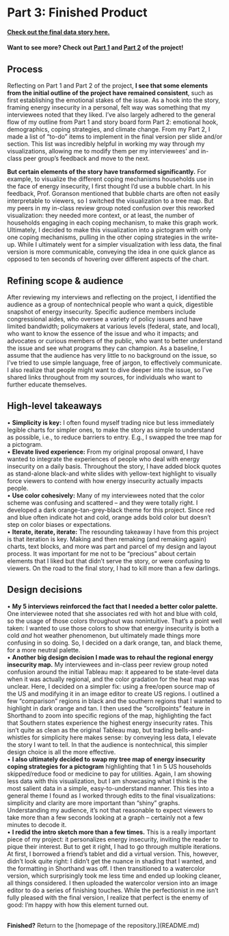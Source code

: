 # Part 3: Finished Product 

#### [Check out the final data story here.]()
#### Want to see more? Check out [Part 1](Final_Project_Part1.md) and [Part 2](Final_Project_Part2.md) of the project!


## Process
Reflecting on Part 1 and Part 2 of the project, <b>I see that some elements from the initial outline of the project have remained consistent</b>, such as first establishing the emotional stakes of the issue. As a hook into the story, framing energy insecurity in a personal, felt way was something that my interviewees noted that they liked. I’ve also largely adhered to the general flow of my outline from Part 1 and story board form Part 2: emotional hook, demographics, coping strategies, and climate change. From my Part 2, I made a list of “to-do” items to implement in the final version per slide and/or section. This list was incredibly helpful in working my way through my visualizations, allowing me to modify them per my interviewees’ and in-class peer group’s feedback and move to the next.

<b>But certain elements of the story have transformed significantly.</b> For example, to visualize the different coping mechanisms households use in the face of energy insecurity, I first thought I’d use a bubble chart. In his feedback, Prof. Goranson mentioned that bubble charts are often not easily interpretable to viewers, so I switched the visualization to a tree map. But my peers in my in-class review group noted confusion over this reworked visualization: they needed more context, or at least, the number of households engaging in each coping mechanism, to make this graph work. Ultimately, I decided to make this visualization into a pictogram with only one coping mechanisms, pulling in the other coping strategies in the write-up. While I ultimately went for a simpler visualization with less data, the final version is more communicable, conveying the idea in one quick glance as opposed to ten seconds of hovering over different aspects of the chart. 

## Refining scope & audience
After reviewing my interviews and reflecting on the project, I identified the audience as a group of nontechnical people who want a quick, digestible snapshot of energy insecurity. Specific audience members include congressional aides, who oversee a variety of policy issues and have limited bandwidth; policymakers at various levels (federal, state, and local), who want to know the essence of the issue and who it impacts; and advocates or curious members of the public, who want to better understand the issue and see what programs they can champion. As a baseline, I assume that the audience has very little to no background on the issue, so I’ve tried to use simple language, free of jargon, to effectively communicate. I also realize that people might want to dive deeper into the issue, so I’ve shared links throughout from my sources, for individuals who want to further educate themselves. 

## High-level takeaways
•	<b>Simplicity is key:</b> I often found myself trading nice but less immediately legible charts for simpler ones, to make the story as simple to understand as possible, i.e., to reduce barriers to entry. E.g., I swapped the tree map for a pictogram.
<br>
•	<b>Elevate lived experience:</b> From my original proposal onward, I have wanted to integrate the experiences of people who deal with energy insecurity on a daily basis. Throughout the story, I have added block quotes as stand-alone black-and white slides with yellow-text highlight to visually force viewers to contend with how energy insecurity actually impacts people.<br>
•	<b>Use color cohesively:</b> Many of my interviewees noted that the color scheme was confusing and scattered – and they were totally right. I developed a dark orange-tan-grey-black theme for this project. Since red and blue often indicate hot and cold, orange adds bold color but doesn’t step on color biases or expectations.<br>
•	<b>Iterate, iterate, iterate:</b> The resounding takeaway I have from this project is that iteration is key. Making and then remaking (and remaking again) charts, text blocks, and more was part and parcel of my design and layout process. It was important for me not to be “precious” about certain elements that I liked but that didn’t serve the story, or were confusing to viewers. On the road to the final story, I had to kill more than a few darlings.   

## Design decisions
•	<b>My 5 interviews reinforced the fact that I needed a better color palette.</b> One interviewee noted that she associates red with hot and blue with cold, so the usage of those colors throughout was nonintuitive. That’s a point well taken: I wanted to use those colors to show that energy insecurity is both a cold <em>and</em> hot weather phenomenon, but ultimately made things more confusing in so doing. So, I decided on a dark orange, tan, and black theme, for a more neutral palette.<br> 
•	<b>Another big design decision I made was to rehaul the regional energy insecurity map.</b> My interviewees and in-class peer review group noted confusion around the initial Tableau map: it appeared to be state-level data when it was actually regional, and the color gradation for the heat map was unclear. Here, I decided on a simpler fix: using a free/open source map of the US and modifying it in an image editor to create US regions. I outlined a few “comparison” regions in black and the southern regions that I wanted to highlight in dark orange and tan. I then used the “scrollpoints” feature in Shorthand to zoom into specific regions of the map, highlighting the fact that Southern states experience the highest energy insecurity rates. This isn’t quite as clean as the original Tableau map, but trading bells-and-whistles for simplicity here makes sense: by conveying less data, I elevate the story I want to tell. In that the audience is nontechnical, this simpler design choice is all the more effective.<br>
•	<b>I also ultimately decided to swap my tree map of energy insecurity coping strategies for a pictogram</b> highlighting that 1 in 5 US households skipped/reduce food or medicine to pay for utilities. Again, I am showing less data with this visualization, but I am showcasing what I think is the most salient data in a simple, easy-to-understand manner. This ties into a general theme I found as I worked through edits to the final visualizations: simplicity and clarity are more important than “shiny” graphs. Understanding my audience, it’s not that reasonable to expect viewers to take more than a few seconds looking at a graph – certainly not a few minutes to decode it.<br> 
•	<b>I redid the intro sketch more than a few times.</b> This is a really important piece of my project: it personalizes energy insecurity, inviting the reader to pique their interest. But to get it right, I had to go through multiple iterations. At first, I borrowed a friend’s tablet and did a virtual version. This, however, didn’t look quite right: I didn’t get the nuance in shading that I wanted, and the formatting in Shorthand was off. I then transitioned to a watercolor version, which surprisingly took me less time and ended up looking cleaner, all things considered. I then uploaded the watercolor version into an image editor to do a series of finishing touches. While the perfectionist in me isn’t fully pleased with the final version, I realize that perfect is the enemy of good: I’m happy with how this element turned out.


<br>
<b>Finished?</b> Return to the [homepage of the repository.](README.md)
